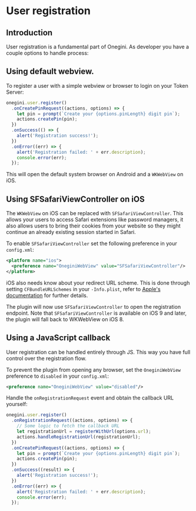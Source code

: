 # User registration

## Introduction

User registration is a fundamental part of Onegini. As developer you have a couple options to handle process:

## Using default webview.

To register a user with a simple webview or browser to login on your Token Server:
```js
onegini.user.register()
  .onCreatePinRequest((actions, options) => {
    let pin = prompt(`Create your {options.pinLength} digit pin`);
    actions.createPin(pin);
  })
  .onSuccess(() => {
    alert('Registration success!');
  })
  .onError((err) => {
    alert('Registration failed: ' + err.description);
    console.error(err);
  });
```

This will open the default system browser on Android and a `WKWebView` on iOS.

## Using SFSafariViewController on iOS

The `WKWebView` on iOS can be replaced with `SFSafariViewController`.
This allows your users to access Safari extensions like password managers,
it also allows users to bring their cookies from your website so they might continue an already existing session started in Safari.

To enable `SFSafariViewController` set the following preference in your `config.xml`:
```xml
<platform name="ios">
  <preference name="OneginiWebView" value="SFSafariViewController"/>
</platform>
```

iOS also needs know about your redirect URL scheme. This is done through setting `CFBundleURLSchemes` in your `-Info.plist`,
refer to [Apple's documentation](https://developer.apple.com/library/content/documentation/Carbon/Conceptual/LaunchServicesConcepts/LSCConcepts/LSCConcepts.html) for further details.

The plugin will now use `SFSafariViewController` to open the registration endpoint. Note that `SFSafariViewController` is available on iOS 9 and later, the plugin will fall back to WKWebView on iOS 8.

## Using a JavaScript callback

User registration can be handled entirely through JS. This way you have full control over the registration flow.

To prevent the plugin from opening any browser, set the `OneginiWebView` preference to `disabled` in your `config.xml`:
```xml
<preference name="OneginiWebView" value="disabled"/>
```

Handle the `onRegistrationRequest` event and obtain the callback URL yourself:
```js
onegini.user.register()
  .onRegistrationRequest((actions, options) => {
    // Some logic to fetch the callback URL
    let registrationUrl = registerWithUrl(options.url);
    actions.handleRegistrationUrl(registrationUrl);
  })
  .onCreatePinRequest((actions, options) => {
    let pin = prompt(`Create your {options.pinLength} digit pin`);
    actions.createPin(pin);
  })
  .onSuccess((result) => {
    alert('Registration success!');
  })
  .onError((err) => {
    alert('Registration failed: ' + err.description);
    console.error(err);
  });
```
